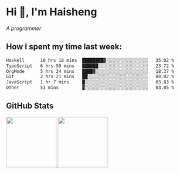 
# Hi 👋, I'm Haisheng

*A programmer*



## How I spent my time last week:
<!--START_SECTION:waka-->

```txt
Haskell      10 hrs 18 mins  ████████▓░░░░░░░░░░░░░░░░   35.02 %
TypeScript   6 hrs 59 mins   ██████░░░░░░░░░░░░░░░░░░░   23.72 %
OrgMode      5 hrs 24 mins   ████▓░░░░░░░░░░░░░░░░░░░░   18.37 %
Git          2 hrs 21 mins   ██░░░░░░░░░░░░░░░░░░░░░░░   08.02 %
JavaScript   1 hr 7 mins     █░░░░░░░░░░░░░░░░░░░░░░░░   03.83 %
Other        53 mins         ▓░░░░░░░░░░░░░░░░░░░░░░░░   03.05 %
```

<!--END_SECTION:waka-->

## GitHub Stats

<a href="https://github.com/hw202207">
  <img height="137px" src="https://github-readme-stats.vercel.app/api?username=hw202207&hide_title=false&hide_border=true&show_icons=true&include_all_commits=true&count_private=true&line_height=21&theme=" />
  <img height="137px" src="https://github-readme-stats.vercel.app/api/top-langs/?username=hw202207&hide_title=true&hide_border=true&layout=compact&langs_count=6&theme=" />
</a>
